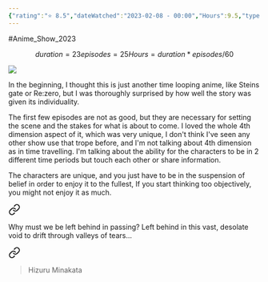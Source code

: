 ```yaml
---
{"rating":"⭐ 8.5","dateWatched":"2023-02-08 - 00:00","Hours":9.5,"type":"series","subType":"series","title":"Summertime Render","englishTitle":"Summer Time Rendering","year":2022,"dataSource":"MALAPI","url":"https://myanimelist.net/anime/47194/Summertime_Render","id":47194,"genres":["Mystery","Supernatural","Suspense"],"studios":["OLM"],"episodes":25,"duration":"23 min per ep","onlineRating":8.53,"actors":null,"image":"https://cdn.myanimelist.net/images/anime/1120/120796.jpg","released":true,"streamingServices":["Disney+"],"airing":false,"airedFrom":"15/04/2022","airedTo":"30/09/2022","watched":false,"lastWatched":"","personalRating":0,"tags":["mediaDB/tv/series"],"dg-publish":true,"permalink":"/media-db/series/summertime-render-2022/","dgPassFrontmatter":true,"noteIcon":"1","created":"2023-11-14T21:08:36.293+05:30","updated":"2023-12-10T09:53:57.651+05:30"}
---
```


#Anime_Show_2023 
```math
duration = 23
episodes = 25
Hours = duration * episodes / 60
```
<img src="https://cdn.myanimelist.net/images/anime/1120/120796.jpg">

In the beginning, I thought this is just another time looping anime, like Steins gate or Re:zero, but I was thoroughly surprised by how well the story was given its individuality.

The first few episodes are not as good, but they are necessary for setting the scene and the stakes for what is about to come. I loved the whole 4th dimension aspect of it, which was very unique, I don't think I've seen any other show use that trope before, and I'm not talking about 4th dimension as in time travelling. I'm talking about the ability for the characters to be in 2 different time periods but touch each other or share information.

The characters are unique, and you just have to be in the suspension of belief in order to enjoy it to the fullest, If you start thinking too objectively, you might not enjoy it as much.


<div class="transclusion internal-embed is-loaded"><a class="markdown-embed-link" href="/quotes/why-must-we-be-left-behind/#e88413" aria-label="Open link"><svg xmlns="http://www.w3.org/2000/svg" width="24" height="24" viewBox="0 0 24 24" fill="none" stroke="currentColor" stroke-width="2" stroke-linecap="round" stroke-linejoin="round" class="svg-icon lucide-link"><path d="M10 13a5 5 0 0 0 7.54.54l3-3a5 5 0 0 0-7.07-7.07l-1.72 1.71"></path><path d="M14 11a5 5 0 0 0-7.54-.54l-3 3a5 5 0 0 0 7.07 7.07l1.71-1.71"></path></svg></a><div class="markdown-embed">



Why must we be left behind in passing? Left behind in this vast, desolate void to drift through valleys of tears... 

</div></div>


<div class="transclusion internal-embed is-loaded"><a class="markdown-embed-link" href="/quotes/why-must-we-be-left-behind/#558de1" aria-label="Open link"><svg xmlns="http://www.w3.org/2000/svg" width="24" height="24" viewBox="0 0 24 24" fill="none" stroke="currentColor" stroke-width="2" stroke-linecap="round" stroke-linejoin="round" class="svg-icon lucide-link"><path d="M10 13a5 5 0 0 0 7.54.54l3-3a5 5 0 0 0-7.07-7.07l-1.72 1.71"></path><path d="M14 11a5 5 0 0 0-7.54-.54l-3 3a5 5 0 0 0 7.07 7.07l1.71-1.71"></path></svg></a><div class="markdown-embed">



> Hizuru Minakata

</div></div>
